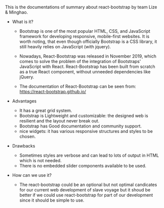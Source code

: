 This is the documentations of summary about react-bootstrap by team Lize & Minghao.

* What is it?

  * Bootstrap is one of the most popular HTML, CSS, and JavaScript framework for developing responsive, mobile-first websites. It is worth noting, that even though officially Bootstrap is a CSS library, it still heavily relies on JavaScript (with jquery).

  * Nowadays, React-Bootstrap was released in November 2019, which comes to solve the problem of the integration of Bootstraps' JavaScript with React. React-Bootstrap has been built from scratch as a true React component, without unneeded dependencies like jQuery.
  * The documentation of React-Bootstrap can be seen from: https://react-bootstrap.github.io/

* Advantages

  *  It has a great grid system.
  *  Bootstrap is Lightweight and customizable: the designed web is resilient and the layout never break out.
  *  Bootstrap has Good documentation and community support.
  *  nice widgets: it has various responsive structures and styles to be chosen.

* Drawbacks
  * Sometimes styles are verbose and can lead to lots of output in HTML which is not needed.
  * There is no embedded slider components available to be used.

* How can we use it?
  * The react-bootstrap could be an optional but not optimal candicates for our current web development of slave voyage but it shoud be better if we could use react-bootstrap for part of our development since it should be simple to use.


